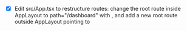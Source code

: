 - [x] Edit src/App.tsx to restructure routes: change the root route inside AppLayout to path="/dashboard" with <Home />, and add a new root route outside AppLayout pointing to <SignUp />
